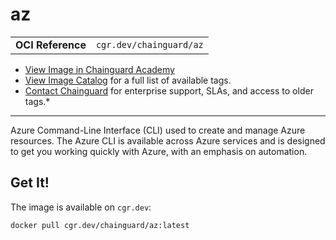 <!--monopod:start-->
# az
| | |
| - | - |
| **OCI Reference** | `cgr.dev/chainguard/az` |


* [View Image in Chainguard Academy](https://edu.chainguard.dev/chainguard/chainguard-images/reference/az/overview/)
* [View Image Catalog](https://console.enforce.dev/images/catalog) for a full list of available tags.
* [Contact Chainguard](https://www.chainguard.dev/chainguard-images) for enterprise support, SLAs, and access to older tags.*

---
<!--monopod:end-->

<!--overview:start-->
Azure Command-Line Interface (CLI) used to create and manage Azure resources.
The Azure CLI is available across Azure services and is designed to get you
working quickly with Azure, with an emphasis on automation.
<!--overview:end-->

<!--getting:start-->
## Get It!
The image is available on `cgr.dev`:

```
docker pull cgr.dev/chainguard/az:latest
```
<!--getting:end-->

<!--body:start--><!--body:end-->
